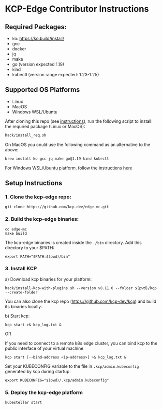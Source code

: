 # KCP-Edge Contributor Instructions

## Required Packages:
   - ko: https://ko.build/install/ 
   - gcc
   - docker 
   - jq
   - make
   - go (version expected 1.19)
   - kind
   - kubectl (version range expected: 1.23-1.25)


## Supported OS Platforms 
  - Linux
  - MacOS
  - Windows WSL/Ubuntu


After cloning this repo (see [instructions](#1-clone-the-kcp-edge-repo)), run the following script to install the required package (Linux or MacOS):

```bash
hack/install_req.sh
```

On MacOS you could use the following command as an alternative to the above:

```bash
brew install ko gcc jq make go@1.19 kind kubectl
```

For Windows WSL/Ubuntu platform, follow the instructions [here](docs/wls_ubuntu_platform.md)


## Setup Instructions

### 1. Clone the kcp-edge repo:

```shell
git clone https://github.com/kcp-dev/edge-mc.git
```


### 2. Build the kcp-edge binaries:

```shell
cd edge-mc
make build
```

The kcp-edge binaries is created inside the `./bin` directory. Add this directory to your $PATH:

```shell
export PATH="$PATH:$(pwd)/bin"
```

### 3. Install KCP

  a) Download kcp binaries for your platform:

  ```shell
  hack/install-kcp-with-plugins.sh --version v0.11.0 --folder $(pwd)/kcp --create-folder
  ```
  
  You can also clone the kcp repo (https://github.com/kcp-dev/kcp) and build its binaries locally. 


  b) Start kcp:

  ```shell
  kcp start >& kcp_log.txt &
  ```
  OR
  
  If you need to connect to a remote k8s edge cluster, you can bind kcp to the public interface of your virtual machine:

  ```shell
  kcp start [--bind-address <ip-address>] >& kcp_log.txt &
  ```
  
  Set your KUBECONFIG variable to the file in `.kcp/admin.kubeconfig` generated by kcp during startup:

  ```shell
  export KUBECONFIG="$(pwd)/.kcp/admin.kubeconfig"
  ```

### 5. Deploy the kcp-edge platform
         
  ```bash
  kubestellar start
  ```


  